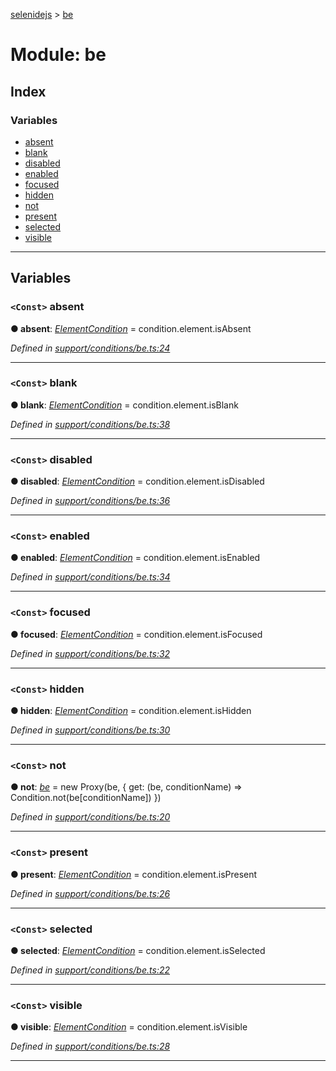 [selenidejs](../README.md) > [be](../modules/be.md)

# Module: be

## Index

### Variables

* [absent](be.md#absent)
* [blank](be.md#blank)
* [disabled](be.md#disabled)
* [enabled](be.md#enabled)
* [focused](be.md#focused)
* [hidden](be.md#hidden)
* [not](be.md#not)
* [present](be.md#present)
* [selected](be.md#selected)
* [visible](be.md#visible)

---

## Variables

<a id="absent"></a>

### `<Const>` absent

**● absent**: *[ElementCondition](../#elementcondition)* =  condition.element.isAbsent

*Defined in [support/conditions/be.ts:24](https://github.com/knowledgeexpert/selenidejs/blob/master/lib/support/conditions/be.ts#L24)*

___
<a id="blank"></a>

### `<Const>` blank

**● blank**: *[ElementCondition](../#elementcondition)* =  condition.element.isBlank

*Defined in [support/conditions/be.ts:38](https://github.com/knowledgeexpert/selenidejs/blob/master/lib/support/conditions/be.ts#L38)*

___
<a id="disabled"></a>

### `<Const>` disabled

**● disabled**: *[ElementCondition](../#elementcondition)* =  condition.element.isDisabled

*Defined in [support/conditions/be.ts:36](https://github.com/knowledgeexpert/selenidejs/blob/master/lib/support/conditions/be.ts#L36)*

___
<a id="enabled"></a>

### `<Const>` enabled

**● enabled**: *[ElementCondition](../#elementcondition)* =  condition.element.isEnabled

*Defined in [support/conditions/be.ts:34](https://github.com/knowledgeexpert/selenidejs/blob/master/lib/support/conditions/be.ts#L34)*

___
<a id="focused"></a>

### `<Const>` focused

**● focused**: *[ElementCondition](../#elementcondition)* =  condition.element.isFocused

*Defined in [support/conditions/be.ts:32](https://github.com/knowledgeexpert/selenidejs/blob/master/lib/support/conditions/be.ts#L32)*

___
<a id="hidden"></a>

### `<Const>` hidden

**● hidden**: *[ElementCondition](../#elementcondition)* =  condition.element.isHidden

*Defined in [support/conditions/be.ts:30](https://github.com/knowledgeexpert/selenidejs/blob/master/lib/support/conditions/be.ts#L30)*

___
<a id="not"></a>

### `<Const>` not

**● not**: *[be](be.md)* =  new Proxy(be, { get: (be, conditionName) => Condition.not(be[conditionName]) })

*Defined in [support/conditions/be.ts:20](https://github.com/knowledgeexpert/selenidejs/blob/master/lib/support/conditions/be.ts#L20)*

___
<a id="present"></a>

### `<Const>` present

**● present**: *[ElementCondition](../#elementcondition)* =  condition.element.isPresent

*Defined in [support/conditions/be.ts:26](https://github.com/knowledgeexpert/selenidejs/blob/master/lib/support/conditions/be.ts#L26)*

___
<a id="selected"></a>

### `<Const>` selected

**● selected**: *[ElementCondition](../#elementcondition)* =  condition.element.isSelected

*Defined in [support/conditions/be.ts:22](https://github.com/knowledgeexpert/selenidejs/blob/master/lib/support/conditions/be.ts#L22)*

___
<a id="visible"></a>

### `<Const>` visible

**● visible**: *[ElementCondition](../#elementcondition)* =  condition.element.isVisible

*Defined in [support/conditions/be.ts:28](https://github.com/knowledgeexpert/selenidejs/blob/master/lib/support/conditions/be.ts#L28)*

___

